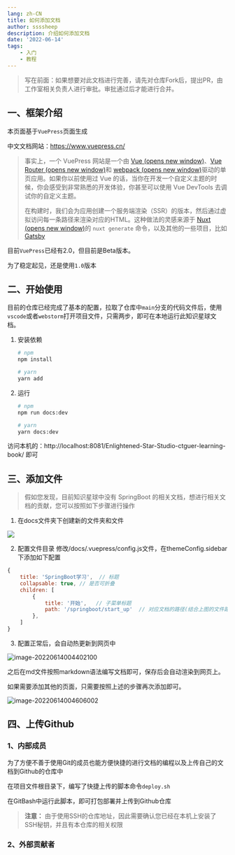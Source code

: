 ```yaml
---
lang: zh-CN
title: 如何添加文档
author: ssssheep
description: 介绍如何添加文档
date: '2022-06-14'
tags: 
    - 入门
    - 教程
---
```


> 写在前面：如果想要对此文档进行完善，请先对仓库Fork后，提出PR，由工作室相关负责人进行审批。审批通过后才能进行合并。

## 一、框架介绍

本页面基于`VuePress`页面生成

中文文档网站：https://www.vuepress.cn/

> 事实上，一个 VuePress 网站是一个由 [Vue (opens new window)](http://vuejs.org/)、[Vue Router (opens new window)](https://github.com/vuejs/vue-router)和 [webpack (opens new window)](http://webpack.js.org/)驱动的单页应用。如果你以前使用过 Vue 的话，当你在开发一个自定义主题的时候，你会感受到非常熟悉的开发体验，你甚至可以使用 Vue DevTools 去调试你的自定义主题。
>
> 在构建时，我们会为应用创建一个服务端渲染（SSR）的版本，然后通过虚拟访问每一条路径来渲染对应的HTML。这种做法的灵感来源于 [Nuxt (opens new window)](https://nuxtjs.org/)的 `nuxt generate` 命令，以及其他的一些项目，比如 [Gatsby](https://www.gatsbyjs.org/)

目前`VuePress`已经有2.0，但目前是Beta版本。

为了稳定起见，还是使用`1.0`版本

## 二、开始使用

目前的仓库已经完成了基本的配置，拉取了仓库中`main`分支的代码文件后，使用`vscode`或者`webstorm`打开项目文件，只需两步，即可在本地运行此知识星球文档。

1. 安装依赖

   ```bash
   # npm
   npm install
   
   # yarn
   yarn add
   ```

2. 运行

   ```bash
   # npm
   npm run docs:dev
   
   # yarn
   yarn docs:dev
   ```

访问本机的：http://localhost:8081/Enlightened-Star-Studio-ctguer-learning-book/ 即可

## 三、添加文件

> 假如您发现，目前知识星球中没有 SpringBoot 的相关文档，想进行相关文档的贡献，您可以按照如下步骤进行操作

1. 在docs文件夹下创建新的文件夹和文件

![](https://insurence-1304011999.cos.ap-shanghai.myqcloud.com/img/202206132327571.png)

2. 配置文件目录
   修改/docs/.vuepress/config.js文件，在themeConfig.sidebar下添加如下配置

```js
{
    title: 'SpringBoot学习',  // 标题
    collapsable: true, // 是否可折叠
    children: [
		{
            title: '开始',   // 子菜单标题
            path: '/springboot/start_up'  // 对应文档的路径(结合上图的文件路径理解)
        },
    ]
}
```

3. 配置正常后，会自动热更新到网页中

![image-20220614004402100](https://insurence-1304011999.cos.ap-shanghai.myqcloud.com/img/202206140044798.png)

之后在md文件按照markdown语法编写文档即可，保存后会自动渲染到网页上。

如果需要添加其他的页面，只需要按照上述的步骤再次添加即可。

![image-20220614004606002](https://insurence-1304011999.cos.ap-shanghai.myqcloud.com/img/202206140046893.png)

## 四、上传Github

### 1、内部成员

为了方便不善于使用Git的成员也能方便快捷的进行文档的编程以及上传自己的文档到Github的仓库中

在项目文件根目录下，编写了快捷上传的脚本命令`deploy.sh`

在GitBash中运行此脚本，即可打包部署并上传到Github仓库

> **注意：** 由于使用SSH的仓库地址，因此需要确认您已经在本机上安装了SSH秘钥，并且有本仓库的相关权限

### 2、外部贡献者
